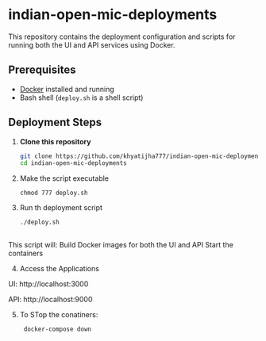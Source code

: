 # indian-open-mic-deployments

This repository contains the deployment configuration and scripts for running both the UI and API services using Docker.

## Prerequisites

- [Docker](https://www.docker.com/get-started) installed and running
- Bash shell (`deploy.sh` is a shell script)

## Deployment Steps

1. **Clone this repository**

   ```bash
   git clone https://github.com/khyatijha777/indian-open-mic-deployments.git
   cd indian-open-mic-deployments
2. Make the script executable
   ```
   chmod 777 deploy.sh
   
3. Run th deployment script
   ```bash
   ./deploy.sh
  
  This script will:
   Build Docker images for both the UI and API
   Start the containers
   
4. Access the Applications

UI: http://localhost:3000

API: http://localhost:9000

5. To STop the conatiners:
   ```bash 
    docker-compose down
